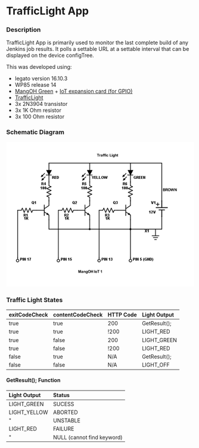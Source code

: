 TrafficLight App
==================

### Description

TrafficLight App is primarily used to monitor the last complete build of any Jenkins job results. It 
polls a settable URL at a settable interval that can be displayed on the device configTree. 

This was developed using:
* legato version 16.10.3
* WP85 release 14
* [MangOH Green](http://mangoh.io/mangoh-green.html) + [IoT expansion card (for GPIO)](http://mangoh.io/documentation/iot_expansion_cards.html)
* [TrafficLight](https://www.adafruit.com/product/2993)
* 3x 2N3904 transistor
* 3x 1K Ohm resistor
* 3x 100 Ohm resistor

### Schematic Diagram

![TrafficLight Schematic](https://github.com/JimmyHuang0904/MonitorApp/blob/master/TrafficLight-1.png)

### Traffic Light States

exitCodeCheck | contentCodeCheck | HTTP Code | Light Output
:-------------|------------------|-----------|:-------------
 true     | true       | 200    | GetResult();
 true     | true       | !200    | LIGHT_RED
 true     | false      | 200    | LIGHT_GREEN
 true     | false      | !200    | LIGHT_RED
 false    | true       | N/A    | GetResult();
 false    | false      | N/A    | LIGHT_OFF

#### GetResult(); Function

Light Output  | Status
:-------------|:---------------------------
 LIGHT_GREEN  | SUCESS
 LIGHT_YELLOW | ABORTED
 "            | UNSTABLE
 LIGHT_RED    | FAILURE
 "            | NULL (cannot find keyword)